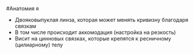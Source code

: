 #Анатомия я
- Двояковыпуклая линза, которая может менять кривизну благодаря связкам
- В том числе происходит аккомодация (настройка на резкость)
- Висит на цинновых связках, которые крепятся к ресничному (цилиарному) телу
